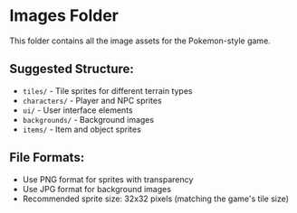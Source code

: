 # Images Folder

This folder contains all the image assets for the Pokemon-style game.

## Suggested Structure:
- `tiles/` - Tile sprites for different terrain types
- `characters/` - Player and NPC sprites
- `ui/` - User interface elements
- `backgrounds/` - Background images
- `items/` - Item and object sprites

## File Formats:
- Use PNG format for sprites with transparency
- Use JPG format for background images
- Recommended sprite size: 32x32 pixels (matching the game's tile size)
